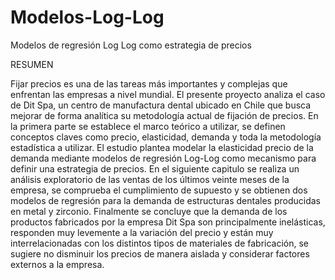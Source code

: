 # Modelos-Log-Log
Modelos de regresión Log Log como estrategia de precios

RESUMEN

Fijar precios es una de las tareas más importantes y complejas que enfrentan las empresas a nivel mundial. El presente proyecto analiza el caso de Dit Spa, un centro de manufactura dental ubicado en Chile que busca mejorar de forma analítica su metodología actual de fijación de precios.
En la primera parte se establece el marco teórico a utilizar, se definen conceptos claves como precio, elasticidad, demanda y toda la metodología estadística a utilizar. El estudio plantea modelar la elasticidad precio de la demanda mediante modelos de regresión Log-Log como mecanismo para definir una estrategia de precios.
En el siguiente capitulo se realiza un análisis exploratorio de las ventas de los últimos veinte meses de la empresa, se comprueba el cumplimiento de supuesto y se obtienen dos modelos de regresión para la demanda de estructuras dentales producidas en metal y zirconio.
Finalmente se concluye que la demanda de los productos fabricados por la empresa Dit Spa son principalmente inelásticas, responden muy levemente a la variación del precio y están muy interrelacionadas con los distintos tipos de materiales de fabricación, se sugiere no disminuir los precios de manera aislada y considerar factores externos a la empresa.
